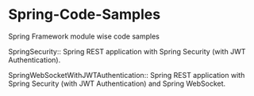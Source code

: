 # Spring-Code-Samples
Spring Framework module wise code samples

SpringSecurity::
Spring REST application with Spring Security (with JWT Authentication).

SpringWebSocketWithJWTAuthentication::
Spring REST application with Spring Security (with JWT Authentication) and Spring WebSocket.
